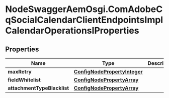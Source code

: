 # NodeSwaggerAemOsgi.ComAdobeCqSocialCalendarClientEndpointsImplCalendarOperationsIProperties

## Properties
Name | Type | Description | Notes
------------ | ------------- | ------------- | -------------
**maxRetry** | [**ConfigNodePropertyInteger**](ConfigNodePropertyInteger.md) |  | [optional] 
**fieldWhitelist** | [**ConfigNodePropertyArray**](ConfigNodePropertyArray.md) |  | [optional] 
**attachmentTypeBlacklist** | [**ConfigNodePropertyArray**](ConfigNodePropertyArray.md) |  | [optional] 


